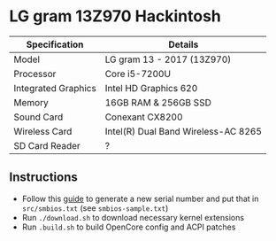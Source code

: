 # LG gram 13Z970 Hackintosh

| Specification       | Details                             |
----------------------|-------------------------------------|
| Model               | LG gram 13 - 2017 (13Z970)          |
| Processor           | Core i5-7200U                       |
| Integrated Graphics | Intel HD Graphics 620               |
| Memory              | 16GB RAM & 256GB SSD                |
| Sound Card          | Conexant CX8200                     |
| Wireless Card       | Intel(R) Dual Band Wireless-AC 8265 |
| SD Card Reader      | ?                                   |

## Instructions

- Follow this [guide](https://dortania.github.io/OpenCore-Post-Install/universal/iservices.html#generate-a-new-serial) to generate a new serial number and put that in `src/smbios.txt` (see `smbios-sample.txt`)
- Run `./download.sh` to download necessary kernel extensions
- Run `.build.sh` to build OpenCore config and ACPI patches

